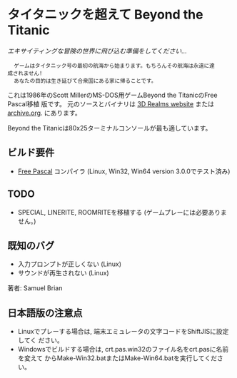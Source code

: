 # タイタニックを超えて Beyond the Titanic

*エキサイティングな冒険の世界に飛び込む準備をしてください…*

```
  ゲームはタイタニック号の最初の航海から始まります。もちろんその航海は永遠に達
成されません!
  あなたの目的は生き延びて合衆国にある家に帰ることです。
```

これは1986年のScott MillerのMS-DOS用ゲームBeyond the TitanicのFree Pascal移植
版です。
元のソースとバイナリは
[3D Realms website](http://legacy.3drealms.com/news/2009/03/several_old_games_released_as_freeware.html)
または
[archive.org](https://archive.org/details/BeyondTitanic_source).
にあります。

Beyond the Titanicは80x25ターミナルコンソールが最も適しています。

## ビルド要件

* [Free Pascal](http://www.freepascal.org/) コンパイラ
  (Linux, Win32, Win64 version 3.0.0でテスト済み)

## TODO

* SPECIAL, LINERITE, ROOMRITEを移植する (ゲームプレーには必要ありません。)

## 既知のバグ

* 入力プロンプトが正しくない (Linux)
* サウンドが再生されない (Linux)


著者: Samuel Brian


## 日本語版の注意点

* Linuxでプレーする場合は, 端末エミュレータの文字コードをShiftJISに設定してく
  ださい。
* Windowsでビルドする場合は, crt.pas.win32のファイル名をcrt.pasに名前を変えて
  からMake-Win32.batまたはMake-Win64.batを実行してください。
